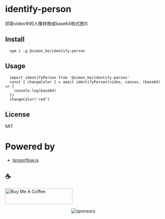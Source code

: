 # identify-person
抓取video中的人像转换成base64格式图片

## Install
```
  npm i -g @simon_he/identify-person
```

## Usage
```
  import identifyPerson from '@simon_he/identify-person'
  const { changeColor } = await identifyPerson(video, canvas, (base64) => {
    console.log(base64)
  })
  changeColor('red')
```

## License
MIT

# Powered by
- [tensorflow.js](https://github.com/tensorflow/tfjs-models)

## :coffee: 
<a href="https://github.com/Simon-He95/sponsor" target="_blank"><img src="https://cdn.buymeacoffee.com/buttons/default-orange.png" alt="Buy Me A Coffee" style="height: 51px !important;width: 217px !important;" ></a>

<span><div align="center">![sponsors](https://www.hejian.club/images/sponsors.jpg)</div></span>

